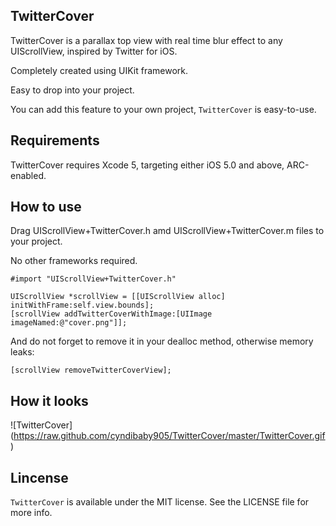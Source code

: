 ## TwitterCover ##

TwitterCover is a parallax top view with real time blur effect to any UIScrollView, inspired by Twitter for iOS.

Completely created using UIKit framework.

Easy to drop into your project.

You can add this feature to your own project, `TwitterCover` is easy-to-use. 


## Requirements ##

TwitterCover requires Xcode 5, targeting either iOS 5.0 and above, ARC-enabled.


## How to use ##
	
Drag UIScrollView+TwitterCover.h amd UIScrollView+TwitterCover.m files to your project. 

No other frameworks required.

    #import "UIScrollView+TwitterCover.h"

    UIScrollView *scrollView = [[UIScrollView alloc] initWithFrame:self.view.bounds];
    [scrollView addTwitterCoverWithImage:[UIImage imageNamed:@"cover.png"]];

And do not forget to remove it in your dealloc method, otherwise memory leaks:

    [scrollView removeTwitterCoverView];    

## How it looks ##

![TwitterCover] (https://raw.github.com/cyndibaby905/TwitterCover/master/TwitterCover.gif)


## Lincense ##

`TwitterCover` is available under the MIT license. See the LICENSE file for more info.

